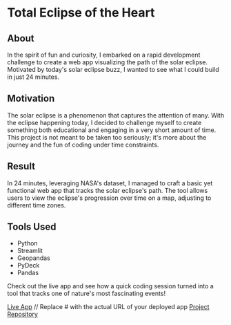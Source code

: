 # Total Eclipse of the Heart

## About
In the spirit of fun and curiosity, I embarked on a rapid development challenge to create a web app visualizing the path of the solar eclipse. Motivated by today's solar eclipse buzz, I wanted to see what I could build in just 24 minutes.

## Motivation
The solar eclipse is a phenomenon that captures the attention of many. With the eclipse happening today, I decided to challenge myself to create something both educational and engaging in a very short amount of time. This project is not meant to be taken too seriously; it's more about the journey and the fun of coding under time constraints.

## Result
In 24 minutes, leveraging NASA's dataset, I managed to craft a basic yet functional web app that tracks the solar eclipse's path. The tool allows users to view the eclipse's progression over time on a map, adjusting to different time zones.

## Tools Used
- Python
- Streamlit
- Geopandas
- PyDeck
- Pandas

Check out the live app and see how a quick coding session turned into a tool that tracks one of nature's most fascinating events!

[Live App](#)  // Replace # with the actual URL of your deployed app
[Project Repository](https://github.com/awr7/totalEclipseOfTheHeart)

